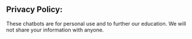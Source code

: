 ## Privacy Policy:

These chatbots are for personal use and to further our education. We will not share your information with anyone.
